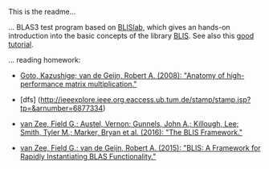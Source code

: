 This is the readme...

... BLAS3 test program based on [BLISlab](https://github.com/flame/blislab),
which gives an hands-on introduction into the basic concepts of the library
[BLIS](https://github.com/flame/blis). See also this 
[good tutorial](https://github.com/flame/how-to-optimize-gemm/wiki).

... reading homework:

* [Goto, Kazushige; van de Geijn, Robert A. (2008): "Anatomy of high-performance matrix
multiplication."](http://www.cs.utexas.edu/~flame/pubs/GotoTOMS_revision.pdf)


* [dfs]
(http://ieeexplore.ieee.org.eaccess.ub.tum.de/stamp/stamp.jsp?tp=&arnumber=6877334)

* [van Zee, Field G.; Austel, Vernon; Gunnels, John A.; Killough, Lee; Smith, Tyler M.; Marker,
Bryan et al. (2016): "The BLIS Framework." ](
http://www.cs.utexas.edu/users/flame/pubs/blis2_toms_rev3.pdf)

* [van Zee, Field G.; van de Geijn, Robert A. (2015): "BLIS: A Framework for Rapidly
Instantiating BLAS Functionality."](
https://dl-acm-org.eaccess.ub.tum.de/citation.cfm?id=2764454
)


